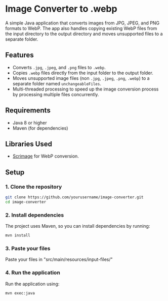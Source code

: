 # Image Converter to .webp

A simple Java application that converts images from JPG, JPEG, and PNG formats to WebP.
The app also handles copying existing WebP files from the input directory to the output directory 
and moves unsupported files to a separate folder. 

## Features

- Converts `.jpg`, `.jpeg`, and `.png` files to `.webp`.
- Copies `.webp` files directly from the input folder to the output folder.
- Moves unsupported image files (non `.jpg`, `.jpeg`, `.png`, `.webp`) to a separate folder named `unchangeableFiles`.
- Multi-threaded processing to speed up the image conversion process by processing multiple files concurrently.

## Requirements
- Java 8 or higher
- Maven (for dependencies)

## Libraries Used
- [Scrimage](https://github.com/sksamuel/scrimage) for WebP conversion.

## Setup
### 1. Clone the repository
```bash
git clone https://github.com/yourusername/image-converter.git
cd image-converter
```

### 2. Install dependencies
The project uses Maven, so you can install dependencies by running:

```bash
mvn install
```

### 3. Paste your files
Paste your files in "src/main/resources/input-files/"

### 4. Run the application
Run the application using:
```bash
mvn exec:java
```